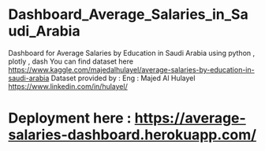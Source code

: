 # Dashboard_Average_Salaries_in_Saudi_Arabia
Dashboard for Average Salaries by Education in Saudi Arabia using python , plotly , dash
You can find dataset here https://www.kaggle.com/majedalhulayel/average-salaries-by-education-in-saudi-arabia 
Dataset provided by : Eng : Majed Al Hulayel https://www.linkedin.com/in/hulayel/

# Deployment here : https://average-salaries-dashboard.herokuapp.com/
